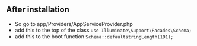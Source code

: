 ## After installation
- So go to app/Providers/AppServiceProvider.php
- add this to the top of the class `use Illuminate\Support\Facades\Schema;`
- add this to the boot function `Schema::defaultstringLength(191);`